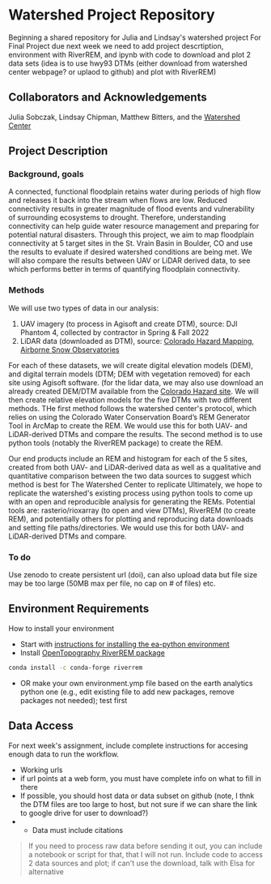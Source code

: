# Watershed Project Repository

Beginning a shared repository for Julia and Lindsay's watershed project
For Final Project due next week we need to add project descrtiption, environment with RiverREM, and ipynb with code to download and plot 2 data sets (idea is to use hwy93 DTMs (either download from watershed center webpage? or uplaod to github) and plot with RiverREM)


## Collaborators and Acknowledgements
Julia Sobczak, Lindsay Chipman, Matthew Bitters, and the [Watershed Center](https://watershed.center/)

## Project Description
### Background, goals
A connected, functional floodplain retains water during periods of high flow and releases it back into the stream when flows are low. Reduced connectivity results in greater magnitude of flood events and vulnerability of surrounding ecosystems to drought. Therefore, understanding connectivity can help guide water resource  management and preparing for potential natural disasters. Through this project, we aim to map floodplain connectivity at 5 target sites in the St. Vrain Basin in Boulder, CO and use the results to evaluate if desired watershed conditions are being met. We will also compare the results between UAV or LiDAR derived data, to see which performs better in terms of quantifying floodplain connectivity.

### Methods
We will use two types of data in our analysis:
1) UAV imagery (to process in Agisoft and create DTM), source: DJI Phantom 4, collected by contractor in Spring & Fall 2022
2) LiDAR data (downloaded as DTM), source: [Colorado Hazard Mapping, Airborne Snow Observatories](https://coloradohazardmapping.com/lidarDownload)

For each of these datasets, we will create digital elevation models (DEM), and digital terrain models (DTM; DEM with vegetation removed) for each site using Agisoft software. (for the lidar data, we may also use download an already created DEM/DTM available from the [Colorado Hazard site](https://coloradohazardmapping.com/lidarDownload). We will then create relative elevation models for the five DTMs with two different methods. THe first method follows the watershed center's protocol, which relies on using the Colorado Water Conservation Board’s REM Generator Tool in ArcMap to create the REM. We would use this for both UAV- and LiDAR-derived DTMs and compare the results. The second method is to use python tools (notably the RiverREM package) to create the REM.

Our end products include an REM and histogram for each of the 5 sites, created from both UAV- and LiDAR-derived data as well as a qualitative and quantitative comparison between the two data sources to suggest which method is best for The Watershed Center to replicate Ultimately, we hope to replicate the watershed's existing process using python tools to  come up with an open and reproducible analysis for generating the REMs. Potential tools are: rasterio/rioxarray (to open and view DTMs), RiverREM (to create REM), and potentially others for plotting and reproducing data downloads and setting file paths/directories. We would use this for both UAV- and LiDAR-derived DTMs and compare.

### To do
Use zenodo to create persistent url (doi), can also upload data but file size may be too large (50MB max per file, no cap on # of files)
etc.

## Environment Requirements
How to install your environment
  * Start with [instructions for installing the ea-python environment](https://www.earthdatascience.org/workshops/setup-earth-analytics-python/setup-python-conda-earth-analytics-environment/)
  *  Install [OpenTopography RiverREM package](https://github.com/OpenTopography/RiverREM)

  ```bash
  conda install -c conda-forge riverrem
  ```
  
  * OR make your own environment.ymp file based on the earth analytics python one (e.g., edit existing file to add new packages, remove packages not needed); test first

## Data Access
For next week's assignment, include complete instructions for accesing enough data to run the workflow.
  * Working urls
  * if url points at a web form, you must have complete info on what to fill in there
  * If possible, you should host data or data subset on github (note, I thnk the DTM files are too large to host, but not sure if we can share the link to google drive for user to download?)
  * * Data must include citations

> If you need to process raw data before sending it out, you can include a notebook or script for that, that I will not run.
> Include code to access 2 data sources and plot; if can't use the download, talk with Elsa for alternative

